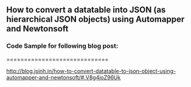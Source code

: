 ## How to convert a datatable into JSON (as hierarchical JSON objects) using Automapper and Newtonsoft

### Code Sample for following blog post:
=============================

http://blog.jsinh.in/how-to-convert-datatable-to-json-object-using-automapper-and-newtonsoft/#.V8g4joZ96Uk
